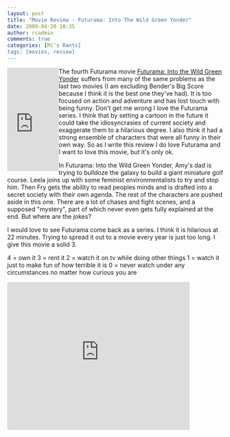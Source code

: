 ```yaml
---
layout: post
title: "Movie Review - Futurama: Into The Wild Green Yonder"
date: 2009-04-20 10:35
author: rcadmin
comments: true
categories: [RC's Rants]
tags: [movies, review]
---
```

<iframe src="http://rcm.amazon.com/e/cm?t=bitsmack-20&o=1&p=8&l=as1&asins=B001MT7ZI8&md=10FE9736YVPPT7A0FBG2&fc1=000000&IS2=1&lt1=_blank&m=amazon&lc1=0000FF&bc1=000000&bg1=FFFFFF&f=ifr" style="width:120px;height:240px;" scrolling="no" marginwidth="0" marginheight="0" frameborder="0" align="left"></iframe>The fourth Futurama movie <a href="http://www.amazon.com/gp/product/B001MT7ZI8?ie=UTF8&tag=bitsmack-20&linkCode=as2&camp=1789&creative=390957&creativeASIN=B001MT7ZI8">Futurama: Into the Wild Green Yonder</a><img src="http://www.assoc-amazon.com/e/ir?t=bitsmack-20&l=as2&o=1&a=B001MT7ZI8" width="1" height="1" border="0" alt="" style="border:none !important; margin:0px !important;" /> suffers from many of the same problems as the last two movies (I am excluding Bender's Big Score because I think it is the best one they've had). It is too focused on action and adventure and has lost touch with being funny. Don't get me wrong I love the Futurama series. I think that by setting a cartoon in the future it could take the idiosyncrasies of current society and exaggerate them to a hilarious degree. I also think it had a strong ensemble of characters that were all funny in their own way. So as I write this review I do love Futurama and I want to love this movie, but it's only ok.

In Futurama: Into the Wild Green Yonder, Amy's dad is trying to bulldoze the galaxy to build a giant miniature golf course. Leela joins up with some feminist environmentalists to try and stop him. Then Fry gets the ability to read peoples minds and is drafted into a secret society with their own agenda. The rest of the characters are pushed aside in this one. There are a lot of chases and fight scenes, and a supposed "mystery", part of which never even gets fully explained at the end. But where are the jokes? 

I would love to see Futurama come back as a series. I think it is hilarious at 22 minutes. Trying to spread it out to a movie every year is just too long. I give this movie a solid 3.

4 = own it
3 = rent it
2 = watch it on tv while doing other things
1 = watch it just to make fun of how terrible it is
0 = never watch under any circumstances no matter how curious you are

<object width="425" height="344"><param name="movie" value="http://www.youtube.com/v/x9PWquRY-rw&hl=en&fs=1"></param><param name="allowFullScreen" value="true"></param><param name="allowscriptaccess" value="always"></param><embed src="http://www.youtube.com/v/x9PWquRY-rw&hl=en&fs=1" type="application/x-shockwave-flash" allowscriptaccess="always" allowfullscreen="true" width="425" height="344"></embed></object>

 

